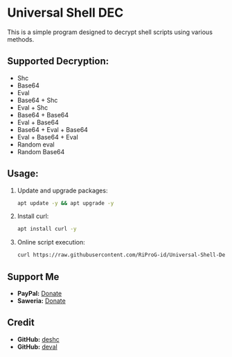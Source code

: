 # Universal Shell DEC

This is a simple program designed to decrypt shell scripts using various methods.

## Supported Decryption:

- Shc
- Base64
- Eval
- Base64 + Shc
- Eval + Shc
- Base64 + Base64
- Eval + Base64
- Base64 + Eval + Base64
- Eval + Base64 + Eval
- Random eval
- Random Base64

## Usage:

1. Update and upgrade packages:
   
   ```sh
   apt update -y && apt upgrade -y
   ```

2. Install curl:
   
   ```sh
   apt install curl -y
   ```
3. Online script execution:
   
   ```sh
   curl https://raw.githubusercontent.com/RiProG-id/Universal-Shell-Dec/main/run.sh > run.sh; bash run.sh; rm run.sh
   ```

## Support Me

- **PayPal:** [Donate](https://paypal.me/RiProG?country.x=ID&locale.x=id_ID)
- **Saweria:** [Donate](https://saweria.co/RiProG)


## Credit

- **GitHub:** [deshc](https://github.com/kawaii-ghost/deshc)
- **GitHub:** [deval](https://github.com/kawaii-ghost/deshc)
